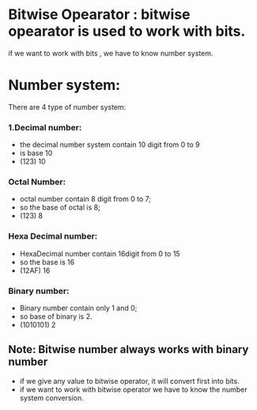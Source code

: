 # Bitwise Opearator : bitwise opearator is used to work with bits.

if we want to work with bits , we have to know number system.


# Number system:
There are 4 type of number system:
### 1.Decimal number: 
- the decimal number system contain 10 digit from 0 to 9
- is base 10
- (123)
       10


### Octal Number: 
- octal number contain 8 digit from 0 to 7;
- so the base of octal is 8;
- (123)
       8

### Hexa Decimal number:
- HexaDecimal number contain 16digit from 0 to 15
- so the base is 16
- (12AF)
        16

### Binary number: 
- Binary number contain only 1 and 0;
- so base of binary is 2.
- (1010101)
           2


## Note: Bitwise number always works with binary number
- if we give any value to bitwise operator, it will convert first into bits.
- if we want to work with bitwise operator we have to know the number system conversion.